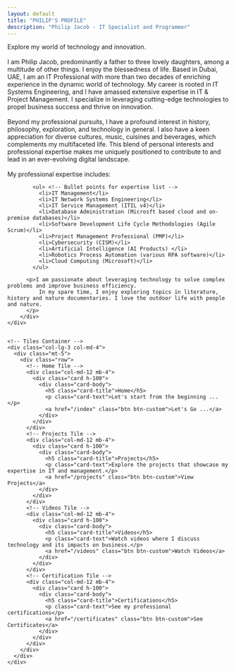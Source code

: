 ```yaml
---
layout: default
title: "PHILIP'S PROFILE"
description: "Philip Jacob - IT Specialist and Programmer"
---
```

<div class="container-fluid"> <!-- Using container-fluid for full width -->
  <div class="row">
    <!-- Introduction Container -->
    <div class="col-lg-9 col-md-8" >
        <div class="intro-container">
            <p>Explore my world of technology and innovation.<br><br>I am Philip Jacob, predominantly a father to three lovely daughters, among a multitude of other things. I enjoy the blessedness of life. Based in Dubai, UAE, I am an IT Professional with more than two decades of enriching experience in the dynamic world of technology. My career is rooted in IT Systems Engineering, and I have amassed extensive expertise in IT & Project Management. I specialize in leveraging cutting-edge technologies to propel business success and thrive on innovation.<br><br>Beyond my professional pursuits, I have a profound interest in history, philosophy, exploration, and technology in general. I also have a keen appreciation for diverse cultures, music, cuisines and beverages, which complements my multifaceted life. This blend of personal interests and professional expertise makes me uniquely positioned to contribute to and lead in an ever-evolving digital landscape.<br><br>My professional expertise includes:<br>
            </p>
          
            <ul> <!-- Bullet points for expertise list -->
              <li>IT Management</li>
              <li>IT Network Systems Engineering</li>
              <li>IT Service Management (ITIL v4)</li>
              <li>Database Administration (Microsft based cloud and on-premise databases)</li>
              <li>Software Development Life Cycle Methodologies (Agile Scrum)</li>
              <li>Project Management Professional (PMP)</li>
              <li>Cybersecurity (CISM)</li>
              <li>Artificial Intelligence (AI Products) </li>
              <li>Robotics Process Automation (various RPA software)</li>
              <li>Cloud Computing (Microsoft)</li>
            </ul>

          <p>I am passionate about leveraging technology to solve complex problems and improve business efficiency. 
              In my spare time, I enjoy exploring topics in literature, history and nature documentaries. I love the outdoor life with people and nature.
          </p>
        </div>
    </div>

    
    <!-- Tiles Container -->
    <div class="col-lg-3 col-md-4">
      <div class="mt-5">
        <div class="row">
          <!-- Home Tile -->
          <div class="col-md-12 mb-4">
            <div class="card h-100">
              <div class="card-body">
                <h5 class="card-title">Home</h5>
                <p class="card-text">Let's start from the beginning ...</p>
                <a href="/index" class="btn btn-custom">Let's Go ...</a>
              </div>
            </div>
          </div>
          <!-- Projects Tile -->
          <div class="col-md-12 mb-4">
            <div class="card h-100">
              <div class="card-body">
                <h5 class="card-title">Projects</h5>
                <p class="card-text">Explore the projects that showcase my expertise in IT and management.</p>
                <a href="/projects" class="btn btn-custom">View Projects</a>
              </div>
            </div>
          </div>
          <!-- Videos Tile -->
          <div class="col-md-12 mb-4">
            <div class="card h-100">
              <div class="card-body">
                <h5 class="card-title">Videos</h5>
                <p class="card-text">Watch videos where I discuss technology and its impacts on business.</p>
                <a href="/videos" class="btn btn-custom">Watch Videos</a>
              </div>
            </div>
          </div>
          <!-- Certification Tile -->
          <div class="col-md-12 mb-4">
            <div class="card h-100">
              <div class="card-body">
                <h5 class="card-title">Certifications</h5>
                <p class="card-text">See my professional certifications</p>
                <a href="/certificates" class="btn btn-custom">See Certificates</a>
              </div>
            </div>
          </div>
        </div>
      </div>
    </div>
  </div>
</div>

